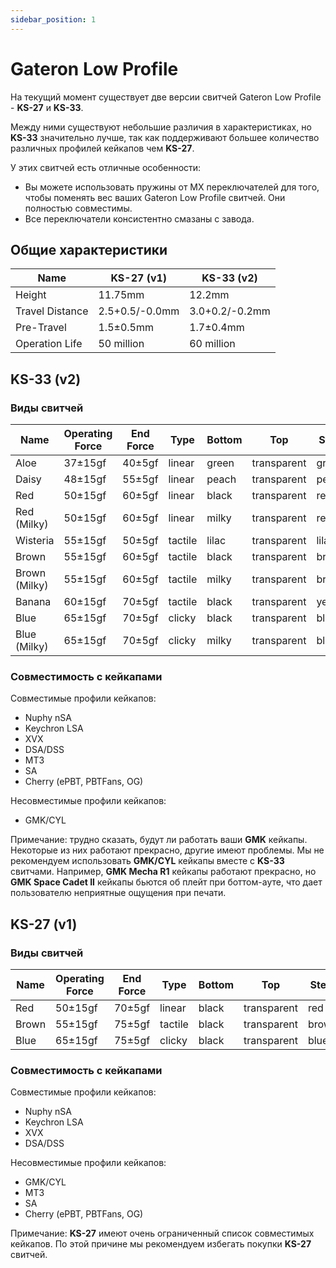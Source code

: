 ```yaml
---
sidebar_position: 1
---
```


# Gateron Low Profile

На текущий момент существует две версии свитчей Gateron Low Profile - **KS-27** и **KS-33**.

Между ними существуют небольшие различия в характеристиках, но **KS-33** значительно лучше, так как поддерживают большее количество различных профилей кейкапов чем **KS-27**.

У этих свитчей есть отличные особенности:
* Вы можете использовать пружины от MX переключателей для того, чтобы поменять вес ваших Gateron Low Profile свитчей. Они полностью совместимы.
* Все переключатели консистентно смазаны с завода.

## Общие характеристики

| Name            | KS-27 (v1)     | KS-33 (v2)     |
| --------------- | -------------- | -------------- |
| Height          | 11.75mm        | 12.2mm         |
| Travel Distance | 2.5+0.5/-0.0mm | 3.0+0.2/-0.2mm |
| Pre-Travel      | 1.5±0.5mm      | 1.7±0.4mm      |
| Operation Life  | 50 million     | 60 million     |

## KS-33 (v2)

### Виды свитчей

| Name          | Operating Force | End Force | Type        | Bottom | Top          | Stem   |
| ------------- | --------------- | --------- | ----------- | ------ | ------------ | ------ |
| Aloe          | 37±15gf         | 40±5gf    | linear      | green  | transparent  | green  |
| Daisy         | 48±15gf         | 55±5gf    | linear      | peach  | transparent  | peach  |
| Red           | 50±15gf         | 60±5gf    | linear      | black  | transparent  | red    |
| Red (Milky)   | 50±15gf         | 60±5gf    | linear      | milky  | transparent  | red    |
| Wisteria      | 55±15gf         | 50±5gf    | tactile     | lilac  | transparent  | lilac  |
| Brown         | 55±15gf         | 60±5gf    | tactile     | black  | transparent  | brown  |
| Brown (Milky) | 55±15gf         | 60±5gf    | tactile     | milky  | transparent  | brown  |
| Banana        | 60±15gf         | 70±5gf    | tactile     | black  | transparent  | yellow |
| Blue          | 65±15gf         | 70±5gf    | clicky      | black  | transparent  | blue   |
| Blue (Milky)  | 65±15gf         | 70±5gf    | clicky      | milky  | transparent  | blue   |

### Совместимость с кейкапами

Совместимые профили кейкапов:
* Nuphy nSA
* Keychron LSA
* XVX
* DSA/DSS
* MT3
* SA
* Cherry (ePBT, PBTFans, OG)

Несовместимые профили кейкапов:
* GMK/CYL

Примечание: трудно сказать, будут ли работать ваши **GMK** кейкапы. Некоторые из них работают прекрасно, другие имеют проблемы. Мы не рекомендуем использовать **GMK/CYL** кейкапы вместе с **KS-33** свитчами. Например, **GMK Mecha R1** кейкапы работают прекрасно, но **GMK Space Cadet II** кейкапы бьются об плейт при боттом-ауте, что дает пользователю неприятные ощущения при печати.

## KS-27 (v1)

### Виды свитчей

| Name  | Operating Force | End Force | Type    | Bottom | Top         | Stem  |
| ----- | --------------- | --------- | ------- | ------ | ----------- | ----- |
| Red   | 50±15gf         | 70±5gf    | linear  | black  | transparent | red   |
| Brown | 55±15gf         | 75±5gf    | tactile | black  | transparent | brown |
| Blue  | 65±15gf         | 75±5gf    | clicky  | black  | transparent | blue  |

### Совместимость с кейкапами

Совместимые профили кейкапов:
* Nuphy nSA
* Keychron LSA
* XVX
* DSA/DSS

Несовместимые профили кейкапов:
* GMK/CYL
* MT3
* SA
* Cherry (ePBT, PBTFans, OG)

Примечание: **KS-27** имеют очень ограниченный список совместимых кейкапов. По этой причине мы рекомендуем избегать покупки **KS-27** свитчей.
